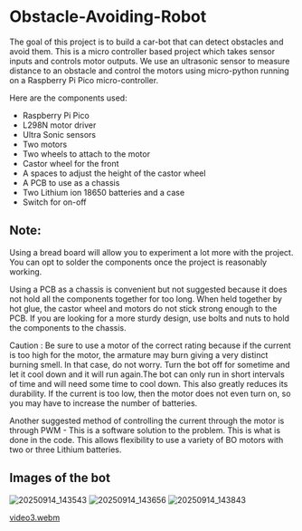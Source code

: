 # Obstacle-Avoiding-Robot

The goal of this project is to build a car-bot that can detect obstacles and avoid them. This is a micro controller based project which takes sensor inputs and controls motor outputs. We use an ultrasonic sensor to measure distance to an obstacle and control the motors using micro-python running on a Raspberry Pi Pico micro-controller.

Here are the components used:
* Raspberry Pi Pico
* L298N motor driver
* Ultra Sonic sensors
* Two motors
* Two wheels to attach to the motor
* Castor wheel for the front
* A spaces to adjust the height of the castor wheel
* A PCB to use as a chassis
* Two Lithium ion 18650 batteries and a case
* Switch for on-off 


 ## Note:
 
Using a bread board will allow you to experiment a lot more with the project. You can opt to solder the components once the project is reasonably working.

 Using a PCB as a chassis is convenient but not suggested because it does not hold all the components together for too long. When held together by hot glue, the castor wheel and motors do not stick strong enough to the PCB. If you are looking for a more sturdy design, use bolts and nuts to hold the components to the chassis.

 Caution : Be sure to use a motor of the correct rating because if the current is too high for the motor, the armature may burn giving a very distinct burning smell. In that case, do not worry. Turn the bot off for sometime and let it cool down and it will run again.The bot can only run in short intervals of time and will need some time to cool down. This also greatly reduces its durability. If the current is too low, then the motor does not even turn on, so you may have to increase the number of batteries.

 Another suggested method of controlling the current through the motor is through PWM - This is a software solution to the problem. This is what is done in the code. This allows flexibility to use a variety of BO motors with two or three Lithium batteries.


 ## Images of the bot
![20250914_143543](https://github.com/user-attachments/assets/9cba1308-88c5-4382-abef-1cfbd9a1c47c)
![20250914_143656](https://github.com/user-attachments/assets/c34f1b98-f781-48e8-9433-90cfe758ddbb)
![20250914_143843](https://github.com/user-attachments/assets/19e9724d-c9be-4eed-835f-548d5a1ddeac)



[video3.webm](https://github.com/user-attachments/assets/920eb60b-044c-49c2-b8b4-a3a2bb9f08ca)
